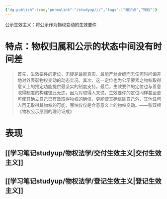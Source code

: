 ```yaml
---
{"dg-publish":true,"permalink":"/studyup///","tags":["知识点","物权"]}
---
```


公示生效主义：将公示作为物权变动的生效要件
# 特点：物权归属和公示的状态中间没有时间差
>首先，生效要件的定位，无疑是最能真实、最能严丝合缝而无任何时间偏差地对外表彰物权变动的动态实况。其次，这一定位也为公示要素之物权取得意义上的推定功能提供最坚实的制度支持。最后，生效要件的定位也与善意取得制度的构建彼此无违，因为对取得人来说，生效要件的定位同样甚至更可使其确立自己已有效取得物权的确信，更能使其确信除自己外，其他任何人再无取得其物权的可能，哪怕仅仅是合意意义上的物权变动。——张双根《物权公示原则的理论证成》
# 表现
## [[学习笔记studyup/物权法学/交付生效主义\|交付生效主义]]
## [[学习笔记studyup/物权法学/登记生效主义\|登记生效主义]]
